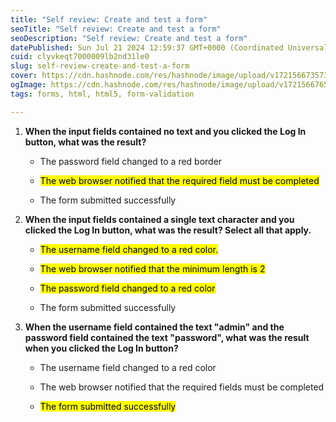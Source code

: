 ```yaml
---
title: "Self review: Create and test a form"
seoTitle: "Self review: Create and test a form"
seoDescription: "Self review: Create and test a form"
datePublished: Sun Jul 21 2024 12:59:37 GMT+0000 (Coordinated Universal Time)
cuid: clyvkeqt7000009lb2nd31le0
slug: self-review-create-and-test-a-form
cover: https://cdn.hashnode.com/res/hashnode/image/upload/v1721566735733/0092eff5-8cd9-4c9f-90cc-9e65ba4a899e.png
ogImage: https://cdn.hashnode.com/res/hashnode/image/upload/v1721566765151/60d2be9d-c672-4940-941b-3858f97c0aa0.png
tags: forms, html, html5, form-validation

---
```


1. **When the input fields contained no text and you clicked the Log In button, what was the result?**
    
    * The password field changed to a red border
        
    * <mark>The web browser notified that the required field must be completed</mark>
        
    * The form submitted successfully
        
2. **When the input fields contained a single text character and you clicked the Log In button, what was the result? Select all that apply.**
    
    * <mark>The username field changed to a red color.</mark>
        
    * <mark>The web browser notified that the minimum length is 2</mark>
        
    * <mark>The password field changed to a red color</mark>
        
    * The form submitted successfully
        
3. **When the username field contained the text "admin" and the password field contained the text "password", what was the result when you clicked the Log In button?**
    
    * The username field changed to a red color
        
    * The web browser notified that the required fields must be completed
        
    * <mark>The form submitted successfully</mark>